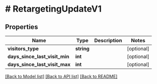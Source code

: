 # # RetargetingUpdateV1

## Properties

Name | Type | Description | Notes
------------ | ------------- | ------------- | -------------
**visitors_type** | **string** |  | [optional]
**days_since_last_visit_min** | **int** |  | [optional]
**days_since_last_visit_max** | **int** |  | [optional]

[[Back to Model list]](../../README.md#models) [[Back to API list]](../../README.md#endpoints) [[Back to README]](../../README.md)
